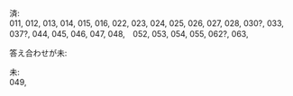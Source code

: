 済:   
011, 012, 013, 014, 015, 016, 022, 023, 024, 025, 026, 027, 028, 030?, 033, 037?, 044, 045, 046, 047, 048,　052, 053, 054, 055, 062?, 063,

答え合わせが未:  


未:  
049, 
